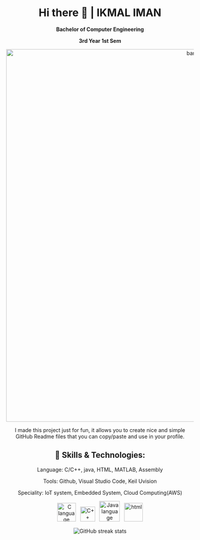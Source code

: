<div align = "center">
<h1> Hi there 👋   |    IKMAL IMAN </h1>
<p><b>Bachelor of Computer Engineering</b>
<p><b>3rd Year 1st Sem</b>


<p></p>

<!--Banner-->
<img src="https://github.com/user-attachments/assets/51f90bd9-7eb2-407d-b672-a62306653c87" alt="banner" style="width:1000px">


I made this project just for fun, it allows you to create nice and simple GitHub Readme files that you can copy/paste and use in your profile.
<p></p>
<h2><b>🔧 Skills & Technologies:</b></h2>
<p>Language: C/C++, java, HTML, MATLAB, Assembly</p>
<p>Tools: Github, Visual Studio Code, Keil Uvision </p>
<p>Speciality: IoT system, Embedded System, Cloud Computing(AWS)</p>

<img src="https://github.com/user-attachments/assets/7421c0fe-7ae6-411c-9fb7-8eb39132f440" alt="C language" style="width:50px">
&nbsp;
<img src="https://github.com/user-attachments/assets/cb50332c-dbdb-4a4c-831b-e0491a2ab48d" alt="C++ language" style="width:40px">
&nbsp;
<img src="https://github.com/user-attachments/assets/30c39eef-984a-44d1-bb19-182249d48ad9" alt="Java language" style="width:55px">
&nbsp;
<img src="https://github.com/user-attachments/assets/0267c569-2e24-473e-af97-107004dc57c2" alt="html" style="width:50px">







<!--[<img src='https://cdn.jsdelivr.net/npm/simple-icons@3.0.1/icons/github.svg' alt='github' height='40'>](https://github.com/Ikmalrl)  -->
<p></p>

![GitHub streak stats](https://streak-stats.demolab.com/?user=Ikmalrl)  
</div>

